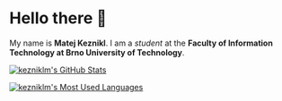 # Hello there 👋
My name is **Matej Keznikl**.
I am a *student* at the **Faculty of Information Technology at Brno University of Technology**.

[![kezniklm's GitHub Stats](https://github-readme-stats.vercel.app/api?username=kezniklm&count_private=true&hide=contribs&show_icons=true&theme=monokai&include_all_commits=true&disable_animations=true)](https://github.com/kezniklm)

[![kezniklm's Most Used Languages](https://github-readme-stats.vercel.app/api/top-langs/?username=kezniklm&langs_count=10&layout=compact&theme=monokai)](https://github.com/kezniklm)
